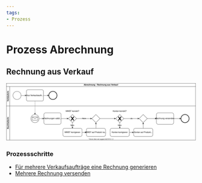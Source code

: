 ```yaml
---
tags:
- Prozess
---
```

# Prozess Abrechnung

## Rechnung aus Verkauf

![Prozess Abrechnung Standard](assets/Prozess%20Abrechnung%20Rechnung%20aus%20Verkauf.svg)

### Prozessschritte

* [Für mehrere Verkaufsaufträge eine Rechnung generieren](Verkauf.md#Für%20mehrere%20Verkaufsaufträge%20eine%20Rechnung%20generieren)
* [Mehrere Rechnung versenden](Finanzen.md#Mehrere%20Rechnung%20versenden)